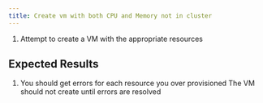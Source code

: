 ```yaml
---
title: Create vm with both CPU and Memory not in cluster
---
```

1. Attempt to create a VM with the appropriate resources

## Expected Results
1. You should get errors for each resource you over provisioned
The VM should not create until errors are resolved